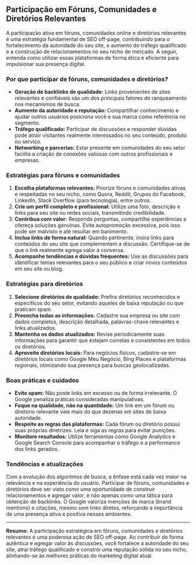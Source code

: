 
## Participação em Fóruns, Comunidades e Diretórios Relevantes

A participação ativa em fóruns, comunidades online e diretórios relevantes é uma estratégia fundamental de SEO off-page, contribuindo para o fortalecimento da autoridade do seu site, o aumento do tráfego qualificado e a construção de relacionamentos no seu nicho de mercado. A seguir, entenda como utilizar essas plataformas de forma ética e eficiente para impulsionar sua presença digital.

### Por que participar de fóruns, comunidades e diretórios?

- **Geração de backlinks de qualidade:** Links provenientes de sites relevantes e confiáveis são um dos principais fatores de ranqueamento nos mecanismos de busca.
- **Aumento da autoridade e reputação:** Compartilhar conhecimento e ajudar outros usuários posiciona você e sua marca como referência no segmento.
- **Tráfego qualificado:** Participar de discussões e responder dúvidas pode atrair visitantes realmente interessados no seu conteúdo, produto ou serviço.
- **Networking e parcerias:** Estar presente em comunidades do seu setor facilita a criação de conexões valiosas com outros profissionais e empresas.

### Estratégias para fóruns e comunidades

1. **Escolha plataformas relevantes:** Priorize fóruns e comunidades ativas e respeitadas no seu nicho, como Quora, Reddit, Grupos do Facebook, LinkedIn, Stack Overflow (para tecnologia), entre outros.
2. **Crie um perfil completo e profissional:** Utilize uma foto, descrição e links para seu site ou redes sociais, transmitindo credibilidade.
3. **Contribua com valor:** Responda perguntas, compartilhe experiências e ofereça soluções genuínas. Evite autopromoção excessiva, pois isso pode ser malvisto e até resultar em banimento.
4. **Inclua links de forma natural:** Quando pertinente, insira links para conteúdos do seu site que complementem a discussão. Certifique-se de que o link realmente agrega valor à conversa.
5. **Acompanhe tendências e dúvidas frequentes:** Use as discussões para identificar temas relevantes para o seu público e criar novos conteúdos em seu site ou blog.

### Estratégias para diretórios

1. **Selecione diretórios de qualidade:** Prefira diretórios reconhecidos e específicos do seu setor, evitando aqueles de baixa reputação ou que praticam spam.
2. **Preencha todas as informações:** Cadastre sua empresa ou site com dados completos, descrição detalhada, palavras-chave relevantes e links atualizados.
3. **Mantenha os dados atualizados:** Revise periodicamente suas informações para garantir que estejam corretas e consistentes em todos os diretórios.
4. **Aproveite diretórios locais:** Para negócios físicos, cadastre-se em diretórios locais como Google Meu Negócio, Bing Places e plataformas regionais, otimizando sua presença para buscas geolocalizadas.

### Boas práticas e cuidados

- **Evite spam:** Não poste links em excesso ou de forma irrelevante. O Google penaliza práticas consideradas manipulativas.
- **Foque na qualidade, não na quantidade:** Um link em um fórum ou diretório relevante vale mais do que dezenas em sites de baixa autoridade.
- **Respeite as regras das plataformas:** Cada fórum ou diretório possui suas próprias diretrizes. Leia e siga as regras para evitar punições.
- **Monitore resultados:** Utilize ferramentas como Google Analytics e Google Search Console para acompanhar o tráfego e a performance dos links gerados.

### Tendências e atualizações

Com a evolução dos algoritmos de busca, a ênfase está cada vez maior na relevância e na experiência do usuário. Participar de fóruns, comunidades e diretórios deve ser visto como uma oportunidade de construir relacionamentos e agregar valor, e não apenas como uma tática para obtenção de backlinks. O Google valoriza menções de marca (brand mentions) e citações, mesmo sem links diretos, reforçando a importância de uma presença ativa e positiva nesses ambientes.

---

**Resumo:** A participação estratégica em fóruns, comunidades e diretórios relevantes é uma poderosa ação de SEO off-page. Ao contribuir de forma autêntica e agregar valor às discussões, você fortalece a autoridade do seu site, atrai tráfego qualificado e constrói uma reputação sólida no seu nicho, alinhando-se às melhores práticas do marketing digital atual.
```
